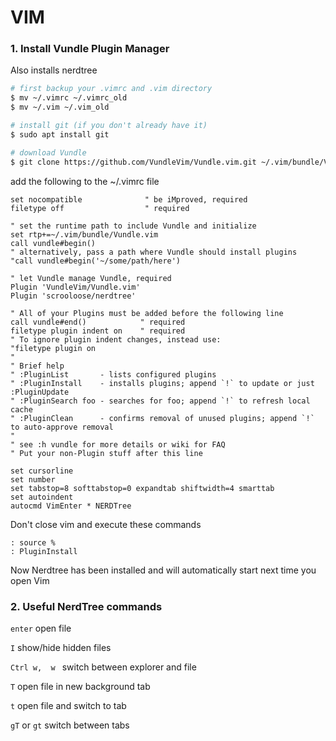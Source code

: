 # VIM

### 1. Install Vundle Plugin Manager
Also installs nerdtree 

```bash
# first backup your .vimrc and .vim directory
$ mv ~/.vimrc ~/.vimrc_old
$ mv ~/.vim ~/.vim_old

# install git (if you don't already have it)
$ sudo apt install git

# download Vundle
$ git clone https://github.com/VundleVim/Vundle.vim.git ~/.vim/bundle/Vundle.vim
```

add the following to the ~/.vimrc file
```viml
set nocompatible              " be iMproved, required
filetype off                  " required

" set the runtime path to include Vundle and initialize
set rtp+=~/.vim/bundle/Vundle.vim
call vundle#begin()
" alternatively, pass a path where Vundle should install plugins
"call vundle#begin('~/some/path/here')

" let Vundle manage Vundle, required
Plugin 'VundleVim/Vundle.vim'
Plugin 'scrooloose/nerdtree'

" All of your Plugins must be added before the following line
call vundle#end()            " required
filetype plugin indent on    " required
" To ignore plugin indent changes, instead use:
"filetype plugin on
"
" Brief help
" :PluginList       - lists configured plugins
" :PluginInstall    - installs plugins; append `!` to update or just :PluginUpdate
" :PluginSearch foo - searches for foo; append `!` to refresh local cache
" :PluginClean      - confirms removal of unused plugins; append `!` to auto-approve removal
"
" see :h vundle for more details or wiki for FAQ
" Put your non-Plugin stuff after this line

set cursorline
set number
set tabstop=8 softtabstop=0 expandtab shiftwidth=4 smarttab
set autoindent
autocmd VimEnter * NERDTree
```

Don't close vim and execute these commands
```
: source %
: PluginInstall
```

Now Nerdtree has been installed and will automatically start next time you open Vim

### 2. Useful NerdTree commands
`enter` open file

`I` show/hide hidden files

`Ctrl w,  w ` switch between explorer and file

`T` open file in new background tab

`t` open file and switch to tab

`gT` or `gt` switch between tabs
